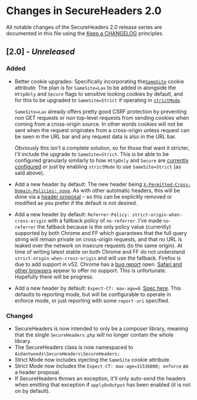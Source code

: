 # Changes in SecureHeaders 2.0

All notable changes of the SecureHeaders 2.0 release series are documented in
this file using the [Keep a CHANGELOG](http://keepachangelog.com/) principles.

## [2.0] - *Unreleased*

### Added
* Better cookie upgrades:
  Specifically incorporating the[`SameSite`](https://tools.ietf.org/html/draft-west-first-party-cookies-07#section-4.1)
  cookie attribute. The plan is for `SameSite=Lax` to be added in alongside the
  `HttpOnly` and `Secure` flags to sensitive looking cookies by default, and for
  this to be upgraded to `SameSite=Strict` if operating in
  [`strictMode`](https://github.com/aidantwoods/SecureHeaders/wiki/strictMode).

  `SameSite=Lax` already offers pretty good CSRF protection by preventing non
  GET requests or non top-level requests from sending cookies when coming from
  a cross-origin source. In other words cookies will not be sent when the
  request originates from a cross-origin unless request can be seen in the URL
  bar and any request data is also in the URL bar.

  Obviously this isn't a complete solution, so for those that want it stricter,
  I'll include the upgrade to `SameSite=Strict`. This is be able to be
  configured granularly similarly to how
  `HttpOnly` and `Secure` are [currently configured](https://github.com/aidantwoods/SecureHeaders/wiki/auto#auto_cookie_secure)
  or just by enabling `strictMode` to use `SameSite=Strict` (as said above).

* Add a new header by default:
  The new header being [`X-Permitted-Cross-Domain-Policies: none`](https://www.owasp.org/index.php/OWASP_Secure_Headers_Project#X-Permitted-Cross-Domain-Policies).
  As with other automatic headers, this will be done via a
  [header proposal](https://github.com/aidantwoods/SecureHeaders/wiki/header-proposals)
  – so this can be explicitly removed or modified as you prefer if the default
  is not desired.

* Add a new header by default:
  `Referrer-Policy: strict-origin-when-cross-origin` with a fallback policy of
  `no-referrer`.
  I've made `no-referrer` the fallback because is the only policy value
  (currently) supported by both Chrome and FF which guarantees that the full
  query string will remain private on cross-origin requests, and that no URL is
  leaked over the network on insecure requests (to the same origin).
  At time of writing latest stable on both Chrome and FF do not understand
  `strict-origin-when-cross-origin` and will use the fallback. Firefox is due to
  add support in v52. Chrome has a
  [bug report](https://bugs.chromium.org/p/chromium/issues/detail?id=627968)
  open.
  [Safari and other browsers](https://developer.mozilla.org/en-US/docs/Web/HTTP/Headers/Referrer-Policy#Browser_compatibility)
  appear to offer no support. This is unfortunate. Hopefully there will be
  progress.

* Add a new header by default: `Expect-CT: max-age=0`.
  [Spec here](https://datatracker.ietf.org/doc/draft-stark-expect-ct/).
  This defaults to reporting mode, but will be configurable to operate in
  enforce mode, or just reporting with some `report-uri` specified.

### Changed
* SecureHeaders is now intended to only be a composer library, meaning that the
  single `SecureHeaders.php` will no longer contain the whole library.
* The SecureHeaders class is now namespaced to
  `Aidantwoods\SecureHeaders\SecureHeaders;`
* Strict Mode now includes injecting the `SameSite` cookie attribute.
* Strict Mode now includes the `Expect-CT: max-age=31536000; enforce`
  as a header proposal.
* If SecureHeaders throws an exception, it'll only auto-send the headers when
  emitting that exception if `applyOnOutput` has been enabled (it is not on
  by default).